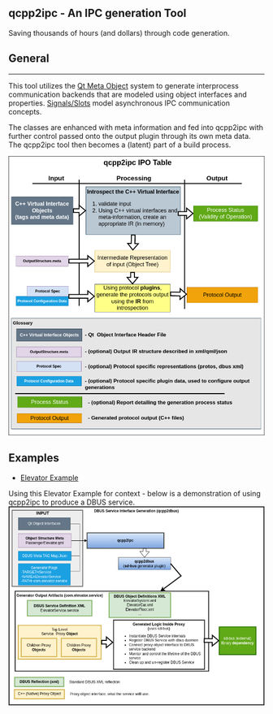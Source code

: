 ## **qcpp2ipc** - An IPC generation Tool
Saving thousands of hours (and dollars) through code generation.

## **General**
---

This tool utilizes the [Qt Meta Object](https://doc.qt.io/qt-6/metaobjects.html) system to generate interprocess communication backends that are modeled using object interfaces and properties. [Signals/Slots](https://doc.qt.io/qt-6/signalsandslots.html) model asynchronous IPC communication concepts.

The classes are enhanced with meta information and fed into qcpp2ipc with further control passed onto the output plugin through its own meta data. The qcpp2ipc  tool then becomes a (latent) part of a build process.

![IPO](docs/diagrams/ipo_qcpp2ipc.drawio.png)

## **Examples**
- [Elevator Example](examples/elevator/README.MD)

Using this Elevator Example for context - below is a demonstration of using qcpp2ipc to produce a DBUS service.
![dbus elevator](docs/diagrams//qcpp2dbus_example.drawio.png)